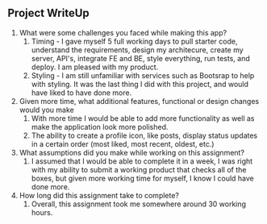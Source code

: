 
## Project WriteUp

1. What were some challenges you faced while making this app?
   1. Timing - I gave myself 5 full working days to pull starter code, understand the requirements, design my architecure, create my server, API's, integrate FE and BE, style everything, run tests, and deploy. I am pleased with my product.
   2. Styling - I am still unfamiliar with services such as Bootsrap to help with styling. It was the last thing I did with this project, and would have liked to have done more. 
2. Given more time, what additional features, functional or design changes would you make
   1. With more time I would be able to add more functionality as well as make the application look more polished.
   2. The ability to create a profile icon, like posts, display status updates in a certain order (most liked, most recent, oldest, etc.)
3. What assumptions did you make while working on this assignment?
   1. I assumed that I would be able to complete it in a week, I was right with my ability to submit a working product that checks all of the boxes, but given more working time for myself, I know I could have done more. 
4. How long did this assignment take to complete?
   1. Overall, this assignment took me somewhere around 30 working hours. 
